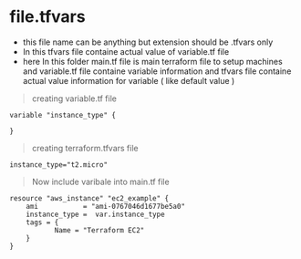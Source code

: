 # file.tfvars
* this file name can be anything but extension should be .tfvars only 
* In this tfvars file containe actual value of variable.tf file 
* here In this folder main.tf file is main terraform file to setup machines and variable.tf file containe variable information and tfvars file containe actual value information for variable ( like default value )

> creating variable.tf file 
   
    variable "instance_type" {

    }

> creating terraform.tfvars file 

    instance_type="t2.micro"

> Now include varibale into  main.tf file 


	resource "aws_instance" "ec2_example" {
		ami           = "ami-0767046d1677be5a0"
		instance_type =  var.instance_type
		tags = {
			   Name = "Terraform EC2"
		}
	}

